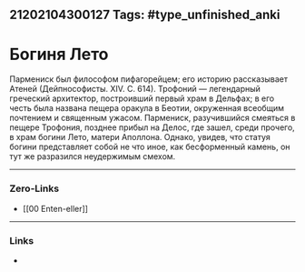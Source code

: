 21202104300127
Tags: #type_unfinished_anki
---
# Богиня Лето

Пармениск был философом пифагорейцем; его историю рассказывает Атеней (Дейпнософисты. XIV. С. 614). Трофоний — легендарный греческий архитектор, построивший первый храм в Дельфах; в его честь была названа пещера оракула в Беотии, окруженная всеобщим почтением и священным ужасом. Пармениск, разучившийся смеяться в пещере Трофония, позднее прибыл на Делос, где зашел, среди прочего, в храм богини Лето, матери Аполлона. Однако, увидев, что статуя богини представляет собой не что иное, как бесформенный камень, он тут же разразился неудержимым смехом. 

---
### Zero-Links
- [[00 Enten-eller]]
---
### Links
-